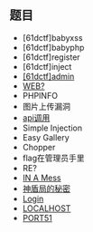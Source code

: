 ## 题目

- [61dctf]babyxss
- [61dctf]babyphp
- [61dctf]register
- [61dctf]inject
- [[61dctf]admin](./[61dctf]admin.md)
- [WEB?](./WEB.md)
- PHPINFO
- 图片上传漏洞
- [api调用](./api调用.md)
- Simple Injection
- Easy Gallery
- Chopper
- flag在管理员手里
- RE?
- [IN A Mess](./IN%20A%20Mess.md)
- [神盾局的秘密](./神盾局的秘密.md)
- [Login](./Login.md)
- [LOCALHOST](./LOCALHOST.md)
- [PORT51](./PORT51.md)